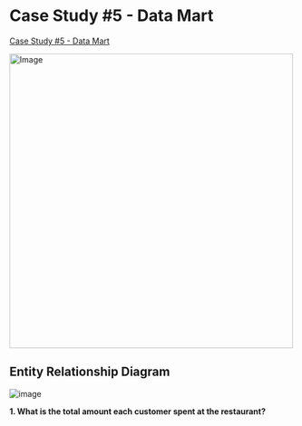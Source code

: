 # Case Study #5 - Data Mart
[Case Study #5 - Data Mart](https://8weeksqlchallenge.com/case-study-5/)

<img src="https://user-images.githubusercontent.com/81607668/131437982-fc087a4c-0b77-4714-907b-54e0420e7166.png" alt="Image" width="500" height="520">

## Entity Relationship Diagram
![image](https://github.com/user-attachments/assets/cebaad82-f106-40ad-8a7d-2ab0d7559eff)

**1. What is the total amount each customer spent at the restaurant?**
